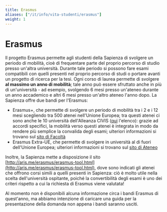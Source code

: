 ```yaml
---
title: Erasmus
aliases: ["/it/info/vita-studenti/erasmus"]
weight: 1
---
```


# Erasmus

Il progetto Erasmus permette agli studenti della Sapienza di svolgere un periodo di mobilità, cioè di frequentare parte del proprio percorso di studio presso un'altra università. Durante tale periodo si possono fare esami compatibili con quelli presenti nel proprio percorso di studi o portare avanti un progetto di ricerca per la tesi. Ogni corso di laurea permette di svolgere **al massimo un anno di mobilità**; tale anno può essere sfruttato anche in più di un'università - ad esempio, svolgendo 6 mesi presso un'ateneo durante un anno accademico e altri 6 mesi presso un'altro ateneo l'anno dopo.
La Sapienza offre due bandi per l'Erasmus:
- Erasmus+, che permette di svolgere un periodo di mobilità tra i 2 e i 12 mesi scegliendo tra 500 atenei nell'Unione Europea; tra questi atenei ci sono anche le 10 università dell'Alleanza CIVIS ([qui](https://www.uniroma1.it/it/pagina/civis-universita-civica-europea) l'elenco): grazie ad accordi specifici, la mobilità verso questi atenei è integrata in modo da rendere più semplice la convalida degli esami; ulteriori informazioni si trovano sul [sito di Facoltà](https://i3s.web.uniroma1.it/it/programma-erasmus-it)
- Erasmus Extra-UE, che permette di svolgere in università al di fuori dell'Unione Europea; ulteriori informazioni si trovano sul [sito di Ateneo](https://www.uniroma1.it/it/pagina/borse-accordi-bilaterali)

Inoltre, la Sapienza mette a disposizione il sito [http://aris.me/erasmus/erasmus-tool.html](http://aris.me/erasmus/erasmus-tool.html), dove sono indicati gli atenei che offrono corsi simili a quelli presenti in Sapienza: ciò è molto utile nella scelta dell'università ospitante, poiché la convertibilità degli esami è uno dei criteri rispetto a cui la richiesta di Erasmus viene valutata! 

Al momento non è disponibili alcuna informazione circa i bandi Erasmus di quest'anno, ma abbiamo intenzione di caricare una guida per la presentazione della domanda non appena i bandi saranno usciti.